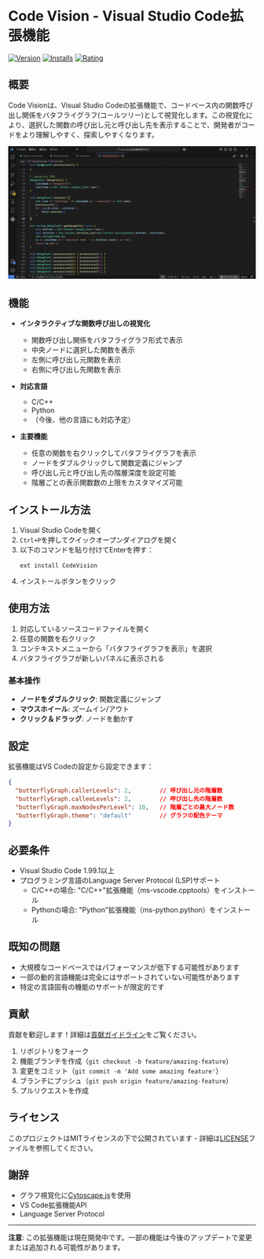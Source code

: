 # Code Vision - Visual Studio Code拡張機能

[![Version](https://img.shields.io/visual-studio-marketplace/v/CodeVision.svg)](https://marketplace.visualstudio.com/items?itemName=CodeVision)
[![Installs](https://img.shields.io/visual-studio-marketplace/i/CodeVision.svg)](https://marketplace.visualstudio.com/items?itemName=CodeVision)
[![Rating](https://img.shields.io/visual-studio-marketplace/r/CodeVision.svg)](https://marketplace.visualstudio.com/items?itemName=CodeVision)

## 概要

Code Visionは、Visual Studio Codeの拡張機能で、コードベース内の関数呼び出し関係をバタフライグラフ(コールツリー)として視覚化します。この視覚化により、選択した関数の呼び出し元と呼び出し先を表示することで、開発者がコードをより理解しやすく、探索しやすくなります。

![デモ](img/demo.gif)

## 機能

- **インタラクティブな関数呼び出しの視覚化**
  - 関数呼び出し関係をバタフライグラフ形式で表示
  - 中央ノードに選択した関数を表示
  - 左側に呼び出し元関数を表示
  - 右側に呼び出し先関数を表示

- **対応言語**
  - C/C++
  - Python
  - （今後、他の言語にも対応予定）

- **主要機能**
  - 任意の関数を右クリックしてバタフライグラフを表示
  - ノードをダブルクリックして関数定義にジャンプ
  - 呼び出し元と呼び出し先の階層深度を設定可能
  - 階層ごとの表示関数数の上限をカスタマイズ可能

## インストール方法

1. Visual Studio Codeを開く
2. `Ctrl+P`を押してクイックオープンダイアログを開く
3. 以下のコマンドを貼り付けてEnterを押す：
   ```
   ext install CodeVision
   ```
4. インストールボタンをクリック

## 使用方法

1. 対応しているソースコードファイルを開く
2. 任意の関数を右クリック
3. コンテキストメニューから「バタフライグラフを表示」を選択
4. バタフライグラフが新しいパネルに表示される

### 基本操作

- **ノードをダブルクリック**: 関数定義にジャンプ
- **マウスホイール**: ズームイン/アウト
- **クリック＆ドラッグ**: ノードを動かす

## 設定

拡張機能はVS Codeの設定から設定できます：

```json
{
  "butterflyGraph.callerLevels": 2,        // 呼び出し元の階層数
  "butterflyGraph.calleeLevels": 2,        // 呼び出し先の階層数
  "butterflyGraph.maxNodesPerLevel": 10,   // 階層ごとの最大ノード数
  "butterflyGraph.theme": "default"        // グラフの配色テーマ
}
```

## 必要条件

- Visual Studio Code 1.99.1以上
- プログラミング言語のLanguage Server Protocol (LSP)サポート
  - C/C++の場合: "C/C++"拡張機能（ms-vscode.cpptools）をインストール
  - Pythonの場合: "Python"拡張機能（ms-python.python）をインストール

## 既知の問題

- 大規模なコードベースではパフォーマンスが低下する可能性があります
- 一部の動的言語機能は完全にはサポートされていない可能性があります
- 特定の言語固有の機能のサポートが限定的です

## 貢献

貢献を歓迎します！詳細は[貢献ガイドライン](CONTRIBUTING.md)をご覧ください。

1. リポジトリをフォーク
2. 機能ブランチを作成（`git checkout -b feature/amazing-feature`）
3. 変更をコミット（`git commit -m 'Add some amazing feature'`）
4. ブランチにプッシュ（`git push origin feature/amazing-feature`）
5. プルリクエストを作成

## ライセンス

このプロジェクトはMITライセンスの下で公開されています - 詳細は[LICENSE](LICENSE)ファイルを参照してください。

## 謝辞

- グラフ視覚化に[Cytoscape.js](https://js.cytoscape.org/)を使用
- VS Code拡張機能API
- Language Server Protocol

---

**注意**: この拡張機能は現在開発中です。一部の機能は今後のアップデートで変更または追加される可能性があります。 